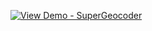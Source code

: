 




[![View Demo - SuperGeocoder](https://img.shields.io/badge/View_Demo-SuperGeocoder-DD0700)](https://1drv.ms/v/s!AhxVr7ogXVBRlTHtLlsWej5oeUib)
